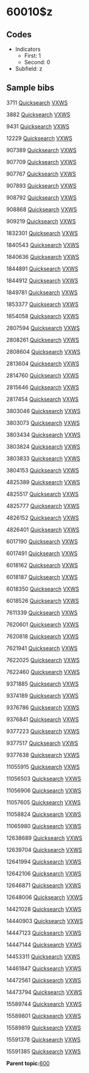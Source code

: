# 60010$z

## Codes

-   Indicators
    -   First: 1
    -   Second: 0
-   Subfield: z

## Sample bibs

3711 [Quicksearch](https://search.library.yale.edu/catalog/3711) [VXWS](http://prodorbis.library.yale.edu:7014/vxws/GetHoldingsService?bibId=3711)

3882 [Quicksearch](https://search.library.yale.edu/catalog/3882) [VXWS](http://prodorbis.library.yale.edu:7014/vxws/GetHoldingsService?bibId=3882)

9431 [Quicksearch](https://search.library.yale.edu/catalog/9431) [VXWS](http://prodorbis.library.yale.edu:7014/vxws/GetHoldingsService?bibId=9431)

12229 [Quicksearch](https://search.library.yale.edu/catalog/12229) [VXWS](http://prodorbis.library.yale.edu:7014/vxws/GetHoldingsService?bibId=12229)

907389 [Quicksearch](https://search.library.yale.edu/catalog/907389) [VXWS](http://prodorbis.library.yale.edu:7014/vxws/GetHoldingsService?bibId=907389)

907709 [Quicksearch](https://search.library.yale.edu/catalog/907709) [VXWS](http://prodorbis.library.yale.edu:7014/vxws/GetHoldingsService?bibId=907709)

907767 [Quicksearch](https://search.library.yale.edu/catalog/907767) [VXWS](http://prodorbis.library.yale.edu:7014/vxws/GetHoldingsService?bibId=907767)

907893 [Quicksearch](https://search.library.yale.edu/catalog/907893) [VXWS](http://prodorbis.library.yale.edu:7014/vxws/GetHoldingsService?bibId=907893)

908792 [Quicksearch](https://search.library.yale.edu/catalog/908792) [VXWS](http://prodorbis.library.yale.edu:7014/vxws/GetHoldingsService?bibId=908792)

908868 [Quicksearch](https://search.library.yale.edu/catalog/908868) [VXWS](http://prodorbis.library.yale.edu:7014/vxws/GetHoldingsService?bibId=908868)

909219 [Quicksearch](https://search.library.yale.edu/catalog/909219) [VXWS](http://prodorbis.library.yale.edu:7014/vxws/GetHoldingsService?bibId=909219)

1832301 [Quicksearch](https://search.library.yale.edu/catalog/1832301) [VXWS](http://prodorbis.library.yale.edu:7014/vxws/GetHoldingsService?bibId=1832301)

1840543 [Quicksearch](https://search.library.yale.edu/catalog/1840543) [VXWS](http://prodorbis.library.yale.edu:7014/vxws/GetHoldingsService?bibId=1840543)

1840636 [Quicksearch](https://search.library.yale.edu/catalog/1840636) [VXWS](http://prodorbis.library.yale.edu:7014/vxws/GetHoldingsService?bibId=1840636)

1844891 [Quicksearch](https://search.library.yale.edu/catalog/1844891) [VXWS](http://prodorbis.library.yale.edu:7014/vxws/GetHoldingsService?bibId=1844891)

1844912 [Quicksearch](https://search.library.yale.edu/catalog/1844912) [VXWS](http://prodorbis.library.yale.edu:7014/vxws/GetHoldingsService?bibId=1844912)

1849781 [Quicksearch](https://search.library.yale.edu/catalog/1849781) [VXWS](http://prodorbis.library.yale.edu:7014/vxws/GetHoldingsService?bibId=1849781)

1853377 [Quicksearch](https://search.library.yale.edu/catalog/1853377) [VXWS](http://prodorbis.library.yale.edu:7014/vxws/GetHoldingsService?bibId=1853377)

1854058 [Quicksearch](https://search.library.yale.edu/catalog/1854058) [VXWS](http://prodorbis.library.yale.edu:7014/vxws/GetHoldingsService?bibId=1854058)

2807594 [Quicksearch](https://search.library.yale.edu/catalog/2807594) [VXWS](http://prodorbis.library.yale.edu:7014/vxws/GetHoldingsService?bibId=2807594)

2808261 [Quicksearch](https://search.library.yale.edu/catalog/2808261) [VXWS](http://prodorbis.library.yale.edu:7014/vxws/GetHoldingsService?bibId=2808261)

2808604 [Quicksearch](https://search.library.yale.edu/catalog/2808604) [VXWS](http://prodorbis.library.yale.edu:7014/vxws/GetHoldingsService?bibId=2808604)

2813604 [Quicksearch](https://search.library.yale.edu/catalog/2813604) [VXWS](http://prodorbis.library.yale.edu:7014/vxws/GetHoldingsService?bibId=2813604)

2814760 [Quicksearch](https://search.library.yale.edu/catalog/2814760) [VXWS](http://prodorbis.library.yale.edu:7014/vxws/GetHoldingsService?bibId=2814760)

2815646 [Quicksearch](https://search.library.yale.edu/catalog/2815646) [VXWS](http://prodorbis.library.yale.edu:7014/vxws/GetHoldingsService?bibId=2815646)

2817454 [Quicksearch](https://search.library.yale.edu/catalog/2817454) [VXWS](http://prodorbis.library.yale.edu:7014/vxws/GetHoldingsService?bibId=2817454)

3803046 [Quicksearch](https://search.library.yale.edu/catalog/3803046) [VXWS](http://prodorbis.library.yale.edu:7014/vxws/GetHoldingsService?bibId=3803046)

3803073 [Quicksearch](https://search.library.yale.edu/catalog/3803073) [VXWS](http://prodorbis.library.yale.edu:7014/vxws/GetHoldingsService?bibId=3803073)

3803434 [Quicksearch](https://search.library.yale.edu/catalog/3803434) [VXWS](http://prodorbis.library.yale.edu:7014/vxws/GetHoldingsService?bibId=3803434)

3803824 [Quicksearch](https://search.library.yale.edu/catalog/3803824) [VXWS](http://prodorbis.library.yale.edu:7014/vxws/GetHoldingsService?bibId=3803824)

3803833 [Quicksearch](https://search.library.yale.edu/catalog/3803833) [VXWS](http://prodorbis.library.yale.edu:7014/vxws/GetHoldingsService?bibId=3803833)

3804153 [Quicksearch](https://search.library.yale.edu/catalog/3804153) [VXWS](http://prodorbis.library.yale.edu:7014/vxws/GetHoldingsService?bibId=3804153)

4825389 [Quicksearch](https://search.library.yale.edu/catalog/4825389) [VXWS](http://prodorbis.library.yale.edu:7014/vxws/GetHoldingsService?bibId=4825389)

4825517 [Quicksearch](https://search.library.yale.edu/catalog/4825517) [VXWS](http://prodorbis.library.yale.edu:7014/vxws/GetHoldingsService?bibId=4825517)

4825777 [Quicksearch](https://search.library.yale.edu/catalog/4825777) [VXWS](http://prodorbis.library.yale.edu:7014/vxws/GetHoldingsService?bibId=4825777)

4826152 [Quicksearch](https://search.library.yale.edu/catalog/4826152) [VXWS](http://prodorbis.library.yale.edu:7014/vxws/GetHoldingsService?bibId=4826152)

4826401 [Quicksearch](https://search.library.yale.edu/catalog/4826401) [VXWS](http://prodorbis.library.yale.edu:7014/vxws/GetHoldingsService?bibId=4826401)

6017190 [Quicksearch](https://search.library.yale.edu/catalog/6017190) [VXWS](http://prodorbis.library.yale.edu:7014/vxws/GetHoldingsService?bibId=6017190)

6017491 [Quicksearch](https://search.library.yale.edu/catalog/6017491) [VXWS](http://prodorbis.library.yale.edu:7014/vxws/GetHoldingsService?bibId=6017491)

6018162 [Quicksearch](https://search.library.yale.edu/catalog/6018162) [VXWS](http://prodorbis.library.yale.edu:7014/vxws/GetHoldingsService?bibId=6018162)

6018187 [Quicksearch](https://search.library.yale.edu/catalog/6018187) [VXWS](http://prodorbis.library.yale.edu:7014/vxws/GetHoldingsService?bibId=6018187)

6018350 [Quicksearch](https://search.library.yale.edu/catalog/6018350) [VXWS](http://prodorbis.library.yale.edu:7014/vxws/GetHoldingsService?bibId=6018350)

6018526 [Quicksearch](https://search.library.yale.edu/catalog/6018526) [VXWS](http://prodorbis.library.yale.edu:7014/vxws/GetHoldingsService?bibId=6018526)

7611339 [Quicksearch](https://search.library.yale.edu/catalog/7611339) [VXWS](http://prodorbis.library.yale.edu:7014/vxws/GetHoldingsService?bibId=7611339)

7620601 [Quicksearch](https://search.library.yale.edu/catalog/7620601) [VXWS](http://prodorbis.library.yale.edu:7014/vxws/GetHoldingsService?bibId=7620601)

7620818 [Quicksearch](https://search.library.yale.edu/catalog/7620818) [VXWS](http://prodorbis.library.yale.edu:7014/vxws/GetHoldingsService?bibId=7620818)

7621941 [Quicksearch](https://search.library.yale.edu/catalog/7621941) [VXWS](http://prodorbis.library.yale.edu:7014/vxws/GetHoldingsService?bibId=7621941)

7622025 [Quicksearch](https://search.library.yale.edu/catalog/7622025) [VXWS](http://prodorbis.library.yale.edu:7014/vxws/GetHoldingsService?bibId=7622025)

7622460 [Quicksearch](https://search.library.yale.edu/catalog/7622460) [VXWS](http://prodorbis.library.yale.edu:7014/vxws/GetHoldingsService?bibId=7622460)

9371885 [Quicksearch](https://search.library.yale.edu/catalog/9371885) [VXWS](http://prodorbis.library.yale.edu:7014/vxws/GetHoldingsService?bibId=9371885)

9374189 [Quicksearch](https://search.library.yale.edu/catalog/9374189) [VXWS](http://prodorbis.library.yale.edu:7014/vxws/GetHoldingsService?bibId=9374189)

9376786 [Quicksearch](https://search.library.yale.edu/catalog/9376786) [VXWS](http://prodorbis.library.yale.edu:7014/vxws/GetHoldingsService?bibId=9376786)

9376841 [Quicksearch](https://search.library.yale.edu/catalog/9376841) [VXWS](http://prodorbis.library.yale.edu:7014/vxws/GetHoldingsService?bibId=9376841)

9377223 [Quicksearch](https://search.library.yale.edu/catalog/9377223) [VXWS](http://prodorbis.library.yale.edu:7014/vxws/GetHoldingsService?bibId=9377223)

9377517 [Quicksearch](https://search.library.yale.edu/catalog/9377517) [VXWS](http://prodorbis.library.yale.edu:7014/vxws/GetHoldingsService?bibId=9377517)

9377638 [Quicksearch](https://search.library.yale.edu/catalog/9377638) [VXWS](http://prodorbis.library.yale.edu:7014/vxws/GetHoldingsService?bibId=9377638)

11055915 [Quicksearch](https://search.library.yale.edu/catalog/11055915) [VXWS](http://prodorbis.library.yale.edu:7014/vxws/GetHoldingsService?bibId=11055915)

11056503 [Quicksearch](https://search.library.yale.edu/catalog/11056503) [VXWS](http://prodorbis.library.yale.edu:7014/vxws/GetHoldingsService?bibId=11056503)

11056906 [Quicksearch](https://search.library.yale.edu/catalog/11056906) [VXWS](http://prodorbis.library.yale.edu:7014/vxws/GetHoldingsService?bibId=11056906)

11057605 [Quicksearch](https://search.library.yale.edu/catalog/11057605) [VXWS](http://prodorbis.library.yale.edu:7014/vxws/GetHoldingsService?bibId=11057605)

11058824 [Quicksearch](https://search.library.yale.edu/catalog/11058824) [VXWS](http://prodorbis.library.yale.edu:7014/vxws/GetHoldingsService?bibId=11058824)

11065980 [Quicksearch](https://search.library.yale.edu/catalog/11065980) [VXWS](http://prodorbis.library.yale.edu:7014/vxws/GetHoldingsService?bibId=11065980)

12638689 [Quicksearch](https://search.library.yale.edu/catalog/12638689) [VXWS](http://prodorbis.library.yale.edu:7014/vxws/GetHoldingsService?bibId=12638689)

12639704 [Quicksearch](https://search.library.yale.edu/catalog/12639704) [VXWS](http://prodorbis.library.yale.edu:7014/vxws/GetHoldingsService?bibId=12639704)

12641994 [Quicksearch](https://search.library.yale.edu/catalog/12641994) [VXWS](http://prodorbis.library.yale.edu:7014/vxws/GetHoldingsService?bibId=12641994)

12642106 [Quicksearch](https://search.library.yale.edu/catalog/12642106) [VXWS](http://prodorbis.library.yale.edu:7014/vxws/GetHoldingsService?bibId=12642106)

12646871 [Quicksearch](https://search.library.yale.edu/catalog/12646871) [VXWS](http://prodorbis.library.yale.edu:7014/vxws/GetHoldingsService?bibId=12646871)

12648006 [Quicksearch](https://search.library.yale.edu/catalog/12648006) [VXWS](http://prodorbis.library.yale.edu:7014/vxws/GetHoldingsService?bibId=12648006)

14421028 [Quicksearch](https://search.library.yale.edu/catalog/14421028) [VXWS](http://prodorbis.library.yale.edu:7014/vxws/GetHoldingsService?bibId=14421028)

14440903 [Quicksearch](https://search.library.yale.edu/catalog/14440903) [VXWS](http://prodorbis.library.yale.edu:7014/vxws/GetHoldingsService?bibId=14440903)

14447123 [Quicksearch](https://search.library.yale.edu/catalog/14447123) [VXWS](http://prodorbis.library.yale.edu:7014/vxws/GetHoldingsService?bibId=14447123)

14447144 [Quicksearch](https://search.library.yale.edu/catalog/14447144) [VXWS](http://prodorbis.library.yale.edu:7014/vxws/GetHoldingsService?bibId=14447144)

14453311 [Quicksearch](https://search.library.yale.edu/catalog/14453311) [VXWS](http://prodorbis.library.yale.edu:7014/vxws/GetHoldingsService?bibId=14453311)

14461847 [Quicksearch](https://search.library.yale.edu/catalog/14461847) [VXWS](http://prodorbis.library.yale.edu:7014/vxws/GetHoldingsService?bibId=14461847)

14472561 [Quicksearch](https://search.library.yale.edu/catalog/14472561) [VXWS](http://prodorbis.library.yale.edu:7014/vxws/GetHoldingsService?bibId=14472561)

14473794 [Quicksearch](https://search.library.yale.edu/catalog/14473794) [VXWS](http://prodorbis.library.yale.edu:7014/vxws/GetHoldingsService?bibId=14473794)

15589744 [Quicksearch](https://search.library.yale.edu/catalog/15589744) [VXWS](http://prodorbis.library.yale.edu:7014/vxws/GetHoldingsService?bibId=15589744)

15589801 [Quicksearch](https://search.library.yale.edu/catalog/15589801) [VXWS](http://prodorbis.library.yale.edu:7014/vxws/GetHoldingsService?bibId=15589801)

15589819 [Quicksearch](https://search.library.yale.edu/catalog/15589819) [VXWS](http://prodorbis.library.yale.edu:7014/vxws/GetHoldingsService?bibId=15589819)

15591378 [Quicksearch](https://search.library.yale.edu/catalog/15591378) [VXWS](http://prodorbis.library.yale.edu:7014/vxws/GetHoldingsService?bibId=15591378)

15591385 [Quicksearch](https://search.library.yale.edu/catalog/15591385) [VXWS](http://prodorbis.library.yale.edu:7014/vxws/GetHoldingsService?bibId=15591385)

**Parent topic:**[600](../../tags/600/600.md)


